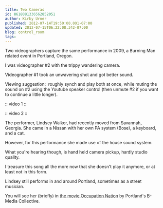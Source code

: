 ```yaml
---
title: Two Cameras
id: 8618081336562852051
author: Kirby Urner
published: 2012-07-14T19:50:00.001-07:00
updated: 2012-07-15T06:22:08.342-07:00
blog: control_room
tags: 
---
```


Two videographers capture the same performance in 2009, a Burning Man related event in Portland, Oregon.

I was videographer #2 with the trippy wandering camera.

Videographer #1 took an unwavering shot and got better sound.

Viewing suggestion:  roughly synch and play both at once, while muting the sound on #2 using the Youtube speaker control (then unmute #2 if you want to continue a little longer). 

:: video 1 ::

:: video 2 ::

The performer, Lindsey Walker, had recently moved from Savannah, Georgia.  She came in a Nissan with her own PA system (Bose), a keyboard, and a cat.

However, for this performance she made use of the house sound system.

What you're hearing though, is hand held camera pickup, hardly studio quality.

I treasure this song all the more now that she doesn't play it anymore, or at least not in this form.

Lindsey still performs in and around Portland, sometimes as a street musician.

You will see her (briefly) in [the movie Occupation Nation](http://worldgame.blogspot.com/2012/04/occupation-nation-movie-review.html) by Portland's B-Media Collective.